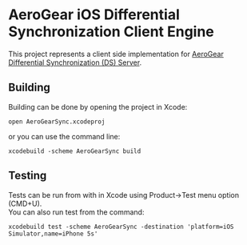 # AeroGear iOS Differential Synchronization Client Engine
This project represents a client side implementation for [AeroGear Differential 
Synchronization (DS) Server](https://github.com/danbev/aerogear-sync-server/tree/differential-synchronization).


## Building
Building can be done by opening the project in Xcode:

    open AeroGearSync.xcodeproj

or you can use the command line:

    xcodebuild -scheme AeroGearSync build


## Testing
Tests can be run from with in Xcode using Product->Test menu option (CMD+U).  
You can also run test from the command:

    xcodebuild test -scheme AeroGearSync -destination 'platform=iOS Simulator,name=iPhone 5s'






    

